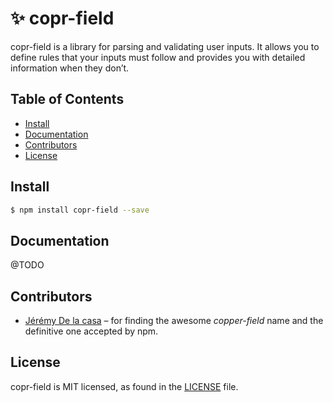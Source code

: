 # ✨ copr-field

copr-field is a library for parsing and validating user inputs. It allows you to define rules that your inputs must follow and provides you with detailed information when they don’t.

## Table of Contents

- [Install](#install)
- [Documentation](#documentation)
- [Contributors](#contributors)
- [License](#license)

## Install

```bash
$ npm install copr-field --save
```

## Documentation

@TODO

## Contributors

- [Jérémy De la casa](https://github.com/jeremydelacasa) – for finding the awesome _copper-field_ name and the definitive one accepted by npm.

## License

copr-field is MIT licensed, as found in the [LICENSE](LICENSE.md) file.
